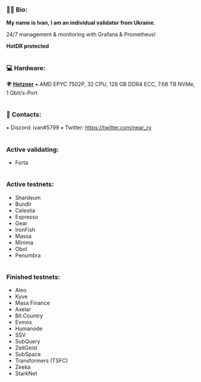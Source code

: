 ### :raising_hand_man: Bio: 
**My name is Ivan, I am an individual validator from Ukraine.**

24/7 management & monitoring with Grafana & Prometheus!

**HotDR protected**
#

### :computer: Hardware:
:earth_africa: **[Hetzner](https://www.hetzner.com/dedicated-rootserver/ax101)**
:black_small_square: AMD EPYC 7502P, 32 CPU, 128 GB DDR4 ECC, 7.68 TB NVMe, 1 Gbit/s-Port
#

### :speech_balloon: Contacts:
:black_small_square: Discord: ivan#5799
:black_small_square: Twitter: https://twitter.com/near_rv
#

### Active validating:
- Forta
#

### Active testnets:

- Shardeum
- Bundlr
- Celestia
- Espresso
- Gear
- IronFish
- Massa
- Minima
- Obol
- Penumbra
#

### Finished testnets:
- Aleo
- Kyve
- Masa Finance
- Axelar
- Bit.Country
- Evmos
- Humanode
- SSV
- SubQuery
- ZeitGeist
- SubSpace
- Transformers (TSFC)
- Zeeka
- StarkNet
